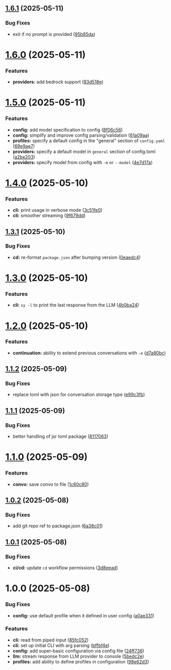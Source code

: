 ## [1.6.1](https://github.com/drewzemke/synapse/compare/v1.6.0...v1.6.1) (2025-05-11)


### Bug Fixes

* exit if no prompt is provided ([95b85da](https://github.com/drewzemke/synapse/commit/95b85dab8154ca238ee7d661bb1b36a5e9a37855))

# [1.6.0](https://github.com/drewzemke/synapse/compare/v1.5.0...v1.6.0) (2025-05-11)


### Features

* **providers:** add bedrock support ([83d518e](https://github.com/drewzemke/synapse/commit/83d518eb142ef185cb8ffb05f62dd27514b77401))

# [1.5.0](https://github.com/drewzemke/synapse/compare/v1.4.0...v1.5.0) (2025-05-11)


### Features

* **config:** add model specification to config ([8f06c56](https://github.com/drewzemke/synapse/commit/8f06c56fc08159737a489e744fbe8d87d6d545eb))
* **config:** simplify and improve config parsing/validation ([61a09aa](https://github.com/drewzemke/synapse/commit/61a09aa14a6e49c9b496157d6a691df51f2a377b))
* **profiles:** specify a default config in the "general" section of `config.yaml` ([69e9ae7](https://github.com/drewzemke/synapse/commit/69e9ae7751b882798cb0ea623e8a2146d63dd390))
* **providers:** specify a default model in `general` section of config.toml ([a2be203](https://github.com/drewzemke/synapse/commit/a2be2034c4dcf04c6f0a3978b210c0d262587691))
* **providers:** specify model from config with `-m` or `--model` ([4e7d17a](https://github.com/drewzemke/synapse/commit/4e7d17aa95497e62dcd77d3d96044a0814ebfa45))

# [1.4.0](https://github.com/drewzemke/synapse/compare/v1.3.1...v1.4.0) (2025-05-10)


### Features

* **cli:** print usage in verbose mode ([3c51fe0](https://github.com/drewzemke/synapse/commit/3c51fe0a73c19b89a0b5d663ff427a1bdfd7018e))
* **cli:** smoother streaming ([9f679dd](https://github.com/drewzemke/synapse/commit/9f679ddbf0b15f9a49e227d96a5fc36d7099a82f))

## [1.3.1](https://github.com/drewzemke/synapse/compare/v1.3.0...v1.3.1) (2025-05-10)


### Bug Fixes

* **cd:** re-format `package.json` after bumping version ([0eaedc4](https://github.com/drewzemke/synapse/commit/0eaedc4f83d6a17dd72a2df57a6e66663802508e))

# [1.3.0](https://github.com/drewzemke/synapse/compare/v1.2.0...v1.3.0) (2025-05-10)


### Features

* **cli:** `sy -l` to print the last response from the LLM ([4b0ba24](https://github.com/drewzemke/synapse/commit/4b0ba247ade2ff047539bbd022c95617016e6fcd))

# [1.2.0](https://github.com/drewzemke/synapse/compare/v1.1.2...v1.2.0) (2025-05-10)


### Features

* **continuation:** ability to extend previous conversations with `-e` ([d7a80bc](https://github.com/drewzemke/synapse/commit/d7a80bc34a9eb63ae6038016ba3aa262d038b39b))

## [1.1.2](https://github.com/drewzemke/synapse/compare/v1.1.1...v1.1.2) (2025-05-09)


### Bug Fixes

* replace toml with json for conversation storage type ([e99c3fb](https://github.com/drewzemke/synapse/commit/e99c3fb0ec69a12a2af69c255782d5f07fbc3819))

## [1.1.1](https://github.com/drewzemke/synapse/compare/v1.1.0...v1.1.1) (2025-05-09)


### Bug Fixes

* better handling of jsr toml package ([8117063](https://github.com/drewzemke/synapse/commit/811706372cd9ae14f31b8caca0a030fadfb6f0c0))

# [1.1.0](https://github.com/drewzemke/synapse/compare/v1.0.2...v1.1.0) (2025-05-09)


### Features

* **convo:** save convo to file ([1c60c80](https://github.com/drewzemke/synapse/commit/1c60c807ff414e3476c4f139e065ca3b1ec4bdee))

## [1.0.2](https://github.com/drewzemke/synapse/compare/v1.0.1...v1.0.2) (2025-05-08)


### Bug Fixes

* add git repo ref to package.json ([6a38c01](https://github.com/drewzemke/synapse/commit/6a38c017f238c9020cefeec19f9127caef048736))

## [1.0.1](https://github.com/drewzemke/synapse/compare/v1.0.0...v1.0.1) (2025-05-08)


### Bug Fixes

* **ci/cd:** update `cd` workflow permissions ([3d8eead](https://github.com/drewzemke/synapse/commit/3d8eeadd82d891f586c329f2a203bdc4a780e96b))

# 1.0.0 (2025-05-08)


### Bug Fixes

* **config:** use default profile when it defined in user config ([a0ae331](https://github.com/drewzemke/synapse/commit/a0ae331a139939246e4ed4255d630d75d67701e2))


### Features

* **cli:** read from piped input ([85fc052](https://github.com/drewzemke/synapse/commit/85fc05280e2e5006ec7aec21aa4e1ca4b3a93e51))
* **cli:** set up initial CLI with arg parsing ([bffbf4e](https://github.com/drewzemke/synapse/commit/bffbf4e4585aa6bfa48cb81cc7c551490593334e))
* **config:** add super-basic configuration via config file ([24ff736](https://github.com/drewzemke/synapse/commit/24ff736c2df7ecee5da7ce4036a63e98342561c3))
* **llm:** stream response from LLM provider to console ([5bedc2e](https://github.com/drewzemke/synapse/commit/5bedc2e0bc4959598d68a55466bfaed5cab2aff7))
* **profiles:** add ability to define profiles in configuration ([98e62d3](https://github.com/drewzemke/synapse/commit/98e62d3733a3173562b05afe8c3529f72615ae5c))
